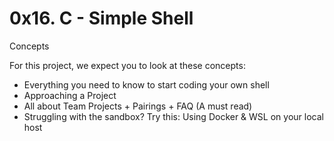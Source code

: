 # 0x16. C - Simple Shell

Concepts

For this project, we expect you to look at these concepts:

- Everything you need to know to start coding your own shell
- Approaching a Project
- All about Team Projects + Pairings + FAQ (A must read)
- Struggling with the sandbox? Try this: Using Docker & WSL on your local host
